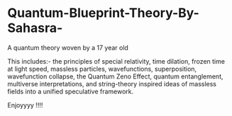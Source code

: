 # Quantum-Blueprint-Theory-By-Sahasra-
A quantum theory woven by a 17 year old

This includes:- the principles of special relativity, time dilation, frozen time at light speed, massless particles, wavefunctions, superposition, wavefunction collapse, the Quantum Zeno Effect, quantum entanglement, multiverse interpretations, and string-theory inspired ideas of massless fields into a unified speculative framework.

Enjoyyyy !!!!
